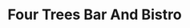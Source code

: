 ---
title: "Four Trees Bar And Bistro"
address: "Four Trees Bar And Bistro, 63 Main Street, Moira, Armagh, BT67 0LQ"
tel: "+44 (0)28 9261 1437"
county: "Armagh"
category: "Pubs"
type: "Content"
lat: "54.45169448852539"
lng: "-6.397026062011719"
---